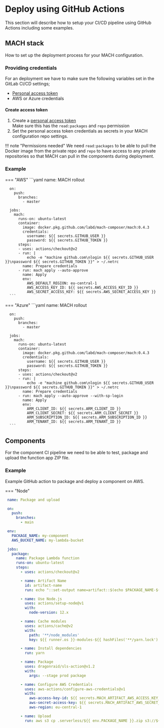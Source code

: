 # Deploy using GitHub Actions

This section will describe how to setup your CI/CD pipeline using GitHub Actions including some examples.

## MACH stack

How to set up the deployment process for your MACH configuration.

### Providing credentials

For an deployment we have to make sure the following variables set in the GitLab CI/CD settings;

- [Personal access token](#create-access-token)
- AWS or Azure credentials

#### Create access token
1. Create a [personal access token](https://docs.github.com/en/free-pro-team@latest/github/authenticating-to-github/creating-a-personal-access-token)<br>
   Make sure this has the `read:packages` and `repo` permission
2. Set the personal access token credentials as secrets in your MACH configuration repo settings.

!!! note "Permissions needed"
      We need `read:packages` to be able to pull the Docker image from the private repo and `repo` to have access to any private repositories so that MACH can pull in the components during deployment.

### Example
=== "AWS"
      ```yaml
      name: MACH rollout

      on:
        push:
          branches:
            - master

      jobs:
        mach:
          runs-on: ubuntu-latest
          container:
            image: docker.pkg.github.com/labd/mach-composer/mach:0.4.3
            credentials:
              username: ${{ secrets.GITHUB_USER }}
              password: ${{ secrets.GITHUB_TOKEN }}
          steps:
          - uses: actions/checkout@v2
          - run: |
              echo -e "machine github.com\nlogin ${{ secrets.GITHUB_USER }}\npassword ${{ secrets.GITHUB_TOKEN }}" > ~/.netrc
            name: Prepare credentials
          - run: mach apply --auto-approve
            name: Apply
            env:
              AWS_DEFAULT_REGION: eu-central-1 
              AWS_ACCESS_KEY_ID: ${{ secrets.AWS_ACCESS_KEY_ID }}
              AWS_SECRET_ACCESS_KEY: ${{ secrets.AWS_SECRET_ACCESS_KEY }}
      ```
=== "Azure"
      ```yaml
      name: MACH rollout

      on:
        push:
          branches:
            - master

      jobs:
        mach:
          runs-on: ubuntu-latest
          container:
            image: docker.pkg.github.com/labd/mach-composer/mach:0.4.3
            credentials:
              username: ${{ secrets.GITHUB_USER }}
              password: ${{ secrets.GITHUB_TOKEN }}
          steps:
          - uses: actions/checkout@v2
          - run: |
              echo -e "machine github.com\nlogin ${{ secrets.GITHUB_USER }}\npassword ${{ secrets.GITHUB_TOKEN }}" > ~/.netrc
            name: Prepare credentials
          - run: mach apply --auto-approve --with-sp-login
            name: Apply
            env:
              ARM_CLIENT_ID: ${{ secrets.ARM_CLIENT_ID }}
              ARM_CLIENT_SECRET: ${{ secrets.ARM_CLIENT_SECRET }}
              ARM_SUBSCRIPTION_ID: ${{ secrets.ARM_SUBSCRIPTION_ID }}
              ARM_TENANT_ID: ${{ secrets.ARM_TENANT_ID }}
      ```

## Components

For the component CI pipeline we need to be able to test, package and upload the function app ZIP file.

### Example

Example GitHub action to package and deploy a component on AWS.

=== "Node"
  ```yaml
   name: Package and upload

   on:
     push:
       branches:
         - main

   env:
     PACKAGE_NAME: my-component
     AWS_BUCKET_NAME: my-lambda-bucket

   jobs:
     package:
       name: Package Lambda function
       runs-on: ubuntu-latest
       steps:
         - uses: actions/checkout@v2

         - name: Artifact Name
           id: artifact-name
           run: echo "::set-output name=artifact::$(echo $PACKAGE_NAME-${GITHUB_SHA:0:7}.zip)"

         - name: Use Node.js
           uses: actions/setup-node@v1
           with:
             node-version: 12.x

         - name: Cache modules
           uses: actions/cache@v2
           with:
             path: '**/node_modules'
             key: ${{ runner.os }}-modules-${{ hashFiles('**/yarn.lock') }}

         - name: Install dependencies
           run: yarn

         - name: Package
           uses: dragonraid/sls-action@v1.2
           with:
             args: --stage prod package

         - name: Configure AWS Credentials
           uses: aws-actions/configure-aws-credentials@v1
           with:
             aws-access-key-id: ${{ secrets.MACH_ARTIFACT_AWS_ACCESS_KEY_ID }}
             aws-secret-access-key: ${{ secrets.MACH_ARTIFACT_AWS_SECRET_ACCESS_KEY }}
             aws-region: eu-central-1

         - name: Upload
           run: aws s3 cp .serverless/${{ env.PACKAGE_NAME }}.zip s3://${{ env.AWS_BUCKET_NAME }}/${{ steps.artifact-name.outputs.artifact }}

  ```
